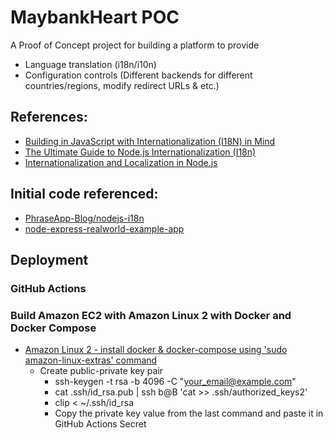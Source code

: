 # MaybankHeart POC

A Proof of Concept project for building a platform to provide

* Language translation (i18n/i10n)
* Configuration controls (Different backends for different countries/regions, modify redirect URLs & etc.)

## References:

* [Building in JavaScript with Internationalization (I18N) in Mind](https://phrase.com/blog/posts/node-js-i18n-guide/)
* [The Ultimate Guide to Node.js Internationalization (I18n)](https://phrase.com/blog/posts/node-js-i18n-guide/)
* [Internationalization and Localization in Node.js](https://www.npmjs.com/package/i18n)

## Initial code referenced:

* [PhraseApp-Blog/nodejs-i18n](https://github.com/PhraseApp-Blog/nodejs-i18n)
* [node-express-realworld-example-app](https://github.com/gothinkster/node-express-realworld-example-app)

## Deployment
### GitHub Actions


### Build Amazon EC2 with Amazon Linux 2 with Docker and Docker Compose
* [Amazon Linux 2 - install docker & docker-compose using 'sudo amazon-linux-extras' command](https://gist.github.com/npearce/6f3c7826c7499587f00957fee62f8ee9)
  * Create public-private key pair
    * ssh-keygen -t rsa -b 4096 -C "your_email@example.com"
    * cat .ssh/id_rsa.pub | ssh b@B 'cat >> .ssh/authorized_keys2'
    * clip < ~/.ssh/id_rsa
    * Copy the private key value from the last command and paste it in GitHub Actions Secret



